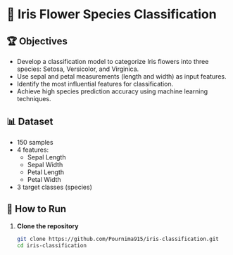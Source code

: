 
# 🌸 Iris Flower Species Classification

## 🏆 Objectives

- Develop a classification model to categorize Iris flowers into three species: Setosa, Versicolor, and Virginica.
- Use sepal and petal measurements (length and width) as input features.
- Identify the most influential features for classification.
- Achieve high species prediction accuracy using machine learning techniques.

## 📊 Dataset

- 150 samples
- 4 features:
  - Sepal Length
  - Sepal Width
  - Petal Length
  - Petal Width
- 3 target classes (species)

## 🚀 How to Run

1. **Clone the repository**
   ```bash
   git clone https://github.com/Pournima915/iris-classification.git
   cd iris-classification
